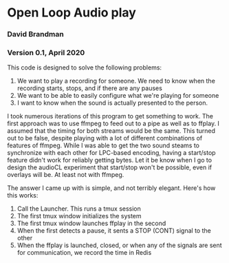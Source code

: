 # Open Loop Audio play
### David Brandman
### Version 0.1, April 2020

This code is designed to solve the following problems:
1. We want to play a recording for someone. We need to know when the recording starts, stops, and if there are any pauses
2. We want to be able to easily configure what we're playing for someone
3. I want to know when the sound is actually presented to the person.

I took numerous iterations of this program to get something to work. The first approach was to use ffmpeg to feed out to a pipe as well as to ffplay. I assumed that the timing for both streams would be the same. This turned out to be false, despite playing with a lot of different combinations of features of ffmpeg. While I was able to get the two sound steams to synchronize with each other for LPC-based encoding, having a start/stop feature didn't work for reliably getting bytes. Let it be know when I go to design the audioCL experiment that start/stop won't be possible, even if overlays will be. At least not with ffmpeg.

The answer I came up with is simple, and not terribly elegant. Here's how this works:
1. Call the Launcher. This runs a tmux session
2. The first tmux window initializes the system
3. The first tmux window launches ffplay in the second
4. When the first detects a pause, it sents a STOP (CONT) signal to the other
5. When the ffplay is launched, closed, or when any of the signals are sent for communication, we record the time in Redis

